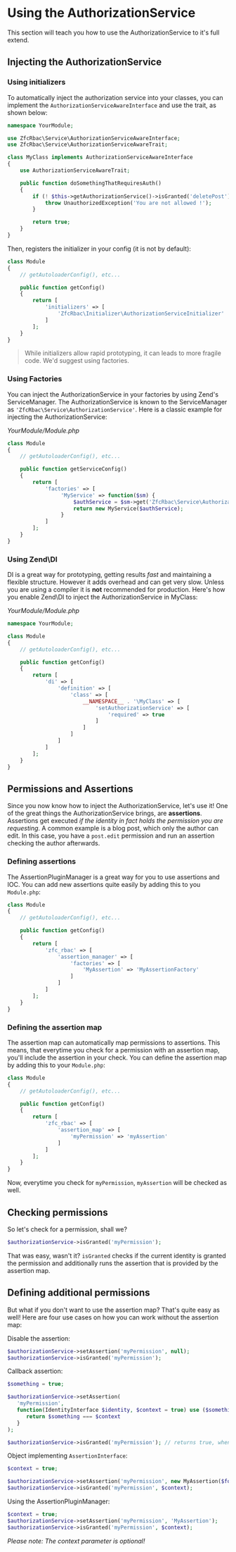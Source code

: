 # Using the AuthorizationService

This section will teach you how to use the AuthorizationService to it's full extend.

## Injecting the AuthorizationService

### Using initializers

To automatically inject the authorization service into your classes, you can implement the
`AuthorizationServiceAwareInterface` and use the trait, as shown below:

```php
namespace YourModule;

use ZfcRbac\Service\AuthorizationServiceAwareInterface;
use ZfcRbac\Service\AuthorizationServiceAwareTrait;

class MyClass implements AuthorizationServiceAwareInterface
{
    use AuthorizationServiceAwareTrait;

    public function doSomethingThatRequiresAuth()
    {
        if (! $this->getAuthorizationService()->isGranted('deletePost')) {
            throw UnauthorizedException('You are not allowed !');
        }

        return true;
    }
}
```

Then, registers the initializer in your config (it is not by default):

```php
class Module
{
    // getAutoloaderConfig(), etc...

    public function getConfig()
    {
        return [
			'initializers' => [
			    'ZfcRbac\Initializer\AuthorizationServiceInitializer'
			]
        ];
    }
}
```

> While initializers allow rapid prototyping, it can leads to more fragile code. We'd suggest using factories.

### Using Factories

You can inject the AuthorizationService in your factories by using Zend's ServiceManager. The AuthorizationService
is known to the ServiceManager as `'ZfcRbac\Service\AuthorizationService'`. Here is a classic example for injecting
the AuthorizationService:

*YourModule/Module.php*

```php
class Module
{
    // getAutoloaderConfig(), etc...

    public function getServiceConfig()
    {
        return [
            'factories' => [
                 'MyService' => function($sm) {
                     $authService = $sm->get('ZfcRbac\Service\AuthorizationService')
                     return new MyService($authService);
                 }
            ]
        ];
    }
}
```

### Using Zend\DI

DI is a great way for prototyping, getting results *fast* and maintaining a flexible structure. However it adds overhead and can get very slow. Unless you are using a compiler it is **not** recommended for production.
Here's how you enable Zend\DI to inject the AuthorizationService in MyClass:

*YourModule/Module.php*

```php
namespace YourModule;

class Module
{
    // getAutoloaderConfig(), etc...

    public function getConfig()
    {
        return [
		    'di' => [
		        'definition' => [
		            'class' => [
		                __NAMESPACE__ . '\MyClass' => [
		                    'setAuthorizationService' => [
		                        'required' => true
		                    ]
		                ]
		            ]
		        ]
	        ]
        ];
    }
}
```

## Permissions and Assertions

Since you now know how to inject the AuthorizationService, let's use it!
One of the great things the AuthorizationService brings, are **assertions**.
Assertions get executed *if the identity in fact holds the permission you are requesting*.
A common example is a blog post, which only the author can edit. In this case, you have a `post.edit` permission and run an assertion checking the author afterwards.

### Defining assertions

The AssertionPluginManager is a great way for you to use assertions and IOC. You can add new assertions quite easily by adding this to you `Module.php`:

```php
class Module
{
    // getAutoloaderConfig(), etc...

    public function getConfig()
    {
        return [
		    'zfc_rbac' => [
		        'assertion_manager' => [
		            'factories' => [
		                'MyAssertion' => 'MyAssertionFactory'
		            ]
		        ]
		    ]
        ];
    }
}
```

### Defining the assertion map

The assertion map can automatically map permissions to assertions. This means, that everytime you check for a permission with an assertion map, you'll include the assertion in your check.
You can define the assertion map by adding this to your `Module.php`:

```php
class Module
{
    // getAutoloaderConfig(), etc...

    public function getConfig()
    {
        return [
		    'zfc_rbac' => [
		        'assertion_map' => [
		            'myPermission' => 'myAssertion'
		        ]
		    ]
        ];
    }
}
```

Now, everytime you check for `myPermission`, `myAssertion` will be checked as well.

## Checking permissions

So let's check for a permission, shall we?

```php
$authorizationService->isGranted('myPermission');
```

That was easy, wasn't it?
`isGranted` checks if the current identity is granted the permission and additionally runs the assertion that is provided by the assertion map.

## Defining additional permissions

But what if you don't want to use the assertion map? That's quite easy as well!
Here are four use cases on how you can work without the assertion map:

Disable the assertion:

```php
$authorizationService->setAssertion('myPermission', null);
$authorizationService->isGranted('myPermission');
```

Callback assertion:
```php
$something = true;

$authorizationService->setAssertion(
   'myPermission', 
   function(IdentityInterface $identity, $context = true) use ($something) {
      return $something === $context
   }
);

$authorizationService->isGranted('myPermission'); // returns true, when the identity holds the permission `myPermission`
```

Object implementing `AssertionInterface`:
```php
$context = true;

$authorizationService->setAssertion('myPermission', new MyAssertion($foo, $bar));
$authorizationService->isGranted('myPermission', $context);
```

Using the AssertionPluginManager:
```php
$context = true;
$authorizationService->setAssertion('myPermission', 'MyAssertion');
$authorizationService->isGranted('myPermission', $context);
```

*Please note: The context parameter is optional!*